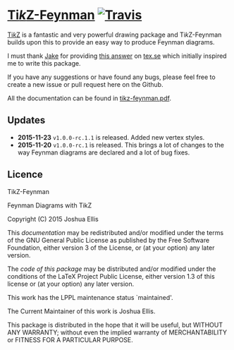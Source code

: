 [Ti*k*Z-Feynman](http://www.jpellis.me/projects/tikz-feynman) [![Travis](https://img.shields.io/travis/JP-Ellis/tikz-feynman.svg)](https://travis-ci.org/JP-Ellis/tikz-feynman)
=============================================================

[Ti*k*Z](https://www.ctan/org/pkg/pgf) is a fantastic and very powerful
drawing package and Ti*k*Z-Feynman builds upon this to provide an easy way
to produce Feynman diagrams.

I must thank [Jake](http://tex.stackexchange.com/users/2552) for providing
[this answer](http://tex.stackexchange.com/a/87395/26980) on
[tex.se](http://tex.stackexchange.com) which initially inspired me to write this
package.

If you have any suggestions or have found any bugs, please feel free to create a
new issue or pull request here on the Github.

All the documentation can be found in
[tikz-feynman.pdf](https://www.jpellis.me/tikz-feynman/tikz-feynman.pdf).

Updates
-------

* **2015-11-23** `v1.0.0-rc.1.1` is released.  Added new vertex styles.
* **2015-11-20** `v1.0.0-rc.1` is released.  This brings a lot of changes to the
  way Feynman diagrams are declared and a lot of bug fixes.


Licence
-------

TikZ-Feynman

Feynman Diagrams with TikZ

Copyright (C) 2015  Joshua Ellis


This *documentation* may be redistributed and/or modified under the terms of the
GNU General Public License as published by the Free Software Foundation, either
version 3 of the License, or (at your option) any later version.

The *code of this package* may be distributed and/or modified under the
conditions of the LaTeX Project Public License, either version 1.3 of this
license or (at your option) any later version.

This work has the LPPL maintenance status `maintained'.

The Current Maintainer of this work is Joshua Ellis.

This package is distributed in the hope that it will be useful, but WITHOUT ANY
WARRANTY; without even the implied warranty of MERCHANTABILITY or FITNESS FOR A
PARTICULAR PURPOSE.
